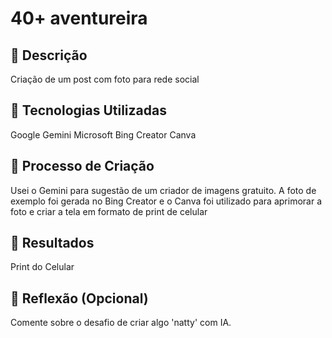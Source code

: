 # 40+ aventureira

## 📒 Descrição
Criação de um post com foto para rede social

## 🤖 Tecnologias Utilizadas
Google Gemini
Microsoft Bing Creator
Canva

## 🧐 Processo de Criação
Usei o Gemini para sugestão de um criador de imagens gratuito.
A foto de exemplo foi gerada no Bing Creator e o Canva foi utilizado para aprimorar a foto e criar a tela em formato de print de celular

## 🚀 Resultados
Print do Celular

## 💭 Reflexão (Opcional)
Comente sobre o desafio de criar algo 'natty' com IA.
